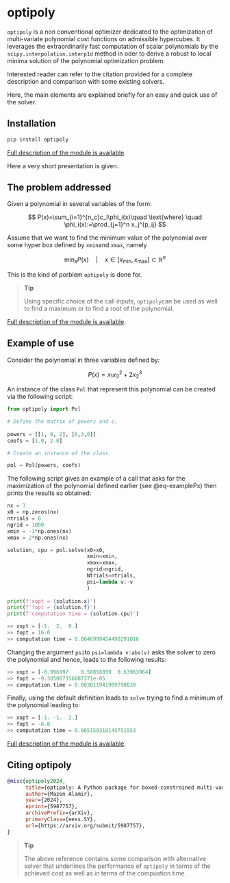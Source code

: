 # optipoly

`optipoly` is a non conventional optimizer dedicated to the optimization
of multi-variate polynomial cost functions on admissible hypercubes. It
leverages the extraordinarily fast computation of scalar polynomials by
the `scipy.interpolation.interp1d` method in oder to derive a robust to
local minima solution of the polynomial optimization problem.

Interested reader can refer to the citation provided 
for a complete description and comparison with some existing solvers.

Here, the main elements are explained briefly for an easy and quick use
of the solver.

## Installation

``` default
pip install optipoly
```

[Full description of the module is available](https://mazenalamir.github.io/optipoly/).

Here a very short presentation is given. 

## The problem addressed

Given a polynomial in several variables of the form:

$$
P(x)=\sum_{i=1}^{n_c}c_i\phi_i(x)\quad \text{where} \quad \phi_i(x):=\prod_{j=1}^n x_j^{p_ij}
$$

Assume that we want to find the minimum value of the polynomial over some hyper box defined by `xmin`and `xmax`, namely

$$
\min_{x} P(x) \quad \text{$\vert\quad x\in [x_\text{min}, x_\text{max}]\subset \mathbb R^n$}
$$

This is the kind of porblem `optipoly` is done for. 

> **Tip**
> 
> Using specific choice of the call inputs, `optipoly`can be used as well to find a maximum or to find a root of the polynomial.
>

[Full description of the module is available](https://mazenalamir.github.io/optipoly/).

## Example of use

Consider the polynomial in three variables defined by:

$$
P(x) = x_1x_3^2+2x_2^3
$$

An instance of the class `Pol` that represent this polynomial can be created via the following script:

```python 
from optipoly import Pol

# Define the matrix of powers and c.
 
powers = [[1, 0, 2], [0,3,0]] 
coefs = [1.0, 2.0]            

# Create an instance of the class.

pol = Pol(powers, coefs)      
```

The following script gives an example of a call that asks for the maximization of the polynomial defined earlier (see @eq-examplePx) then prints the results so obtained:

```python
nx = 3
x0 = np.zeros(nx)
ntrials = 6
ngrid = 1000
xmin = -1*np.ones(nx)
xmax = 2*np.ones(nx)

solution, cpu = pol.solve(x0=x0, 
                          xmin=xmin, 
                          xmax=xmax, 
                          ngrid=ngrid, 
                          Ntrials=ntrials, 
                          psi=lambda v:-v
                          )
                          
print(f'xopt = {solution.x}')
print(f'fopt = {solution.f}')
print(f'computation time = {solution.cpu}')

>> xopt = [-1.  2.  0.]
>> fopt = 16.0
>> computation time = 0.0046999454498291016
```

Changing the argument `psi`to `psi=lambda v:abs(v)` asks the solver to zero the polynomial and hence, leads to the following results:

```python
>> xopt = [-0.996997    0.58858859  0.63963964]
>> fopt = -9.305087356087371e-05
>> computation time = 0.003011941909790039
```

Finally, using the default definition leads to `solve` trying to find a minimum of the polynomial leading to:

```python 
>> xopt = [-1. -1.  2.]
>> fopt = -6.0
>> computation time = 0.005150318145751953
```

[Full description of the module is available](https://mazenalamir.github.io/optipoly/).

## Citing optipoly

``` bibtex
@misc{optipoly2024,
      title={optipoly: A Python package for boxed-constrained multi-variable polynomial cost functions optimization}, 
      author={Mazen Alamir},
      year={2024},
      eprint={5987757},
      archivePrefix={arXiv},
      primaryClass={eess.SY},
      url={https://arxiv.org/submit/5987757}, 
}
```


> **Tip**
>
> The above reference contains some comparison with alternative solver
> that underlines the performance of `optipoly` in terms of the achieved
> cost as well as in terms of the compuation time.

